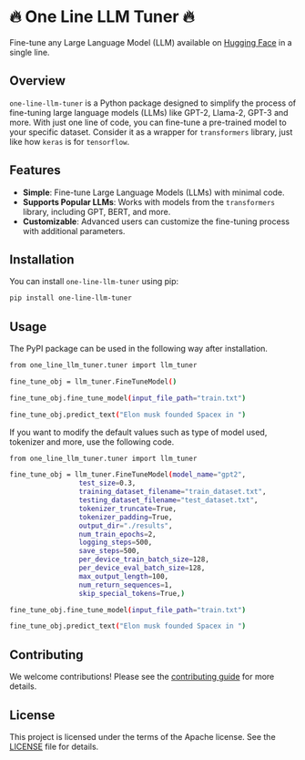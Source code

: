 # 🔥 One Line LLM Tuner 🔥

Fine-tune any Large Language Model (LLM) available on [Hugging Face](https://www.huggingface.co) in a single line.

## Overview

`one-line-llm-tuner` is a Python package designed to simplify the process of fine-tuning large language models (LLMs) like GPT-2, Llama-2, GPT-3 and more. With just one line of code, you can fine-tune a pre-trained model to your specific dataset. Consider it as a wrapper for `transformers` library, just like how `keras` is for `tensorflow`.

## Features

- **Simple**: Fine-tune Large Language Models (LLMs) with minimal code.
- **Supports Popular LLMs**: Works with models from the `transformers` library, including GPT, BERT, and more.
- **Customizable**: Advanced users can customize the fine-tuning process with additional parameters.

## Installation

You can install `one-line-llm-tuner` using pip:

```bash
pip install one-line-llm-tuner
```

## Usage

The PyPI package can be used in the following way after installation.

```bash
from one_line_llm_tuner.tuner import llm_tuner

fine_tune_obj = llm_tuner.FineTuneModel()

fine_tune_obj.fine_tune_model(input_file_path="train.txt")

fine_tune_obj.predict_text("Elon musk founded Spacex in ")
```

If you want to modify the default values such as type of model used, tokenizer and more, use the following code.

```bash
from one_line_llm_tuner.tuner import llm_tuner

fine_tune_obj = llm_tuner.FineTuneModel(model_name="gpt2",
                 test_size=0.3,
                 training_dataset_filename="train_dataset.txt",
                 testing_dataset_filename="test_dataset.txt",
                 tokenizer_truncate=True,
                 tokenizer_padding=True,
                 output_dir="./results",
                 num_train_epochs=2,
                 logging_steps=500,
                 save_steps=500,
                 per_device_train_batch_size=128,
                 per_device_eval_batch_size=128,
                 max_output_length=100,
                 num_return_sequences=1,
                 skip_special_tokens=True,)

fine_tune_obj.fine_tune_model(input_file_path="train.txt")

fine_tune_obj.predict_text("Elon musk founded Spacex in ")
```


## Contributing
We welcome contributions! Please see the [contributing guide](Contributing.md) for more details.

## License
This project is licensed under the terms of the Apache license. See the [LICENSE](LICENSE.txt) file for details.
